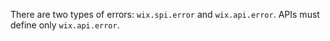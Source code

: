 There are two types of errors: `wix.spi.error` and `wix.api.error`. 
APIs must define only `wix.api.error`.
